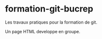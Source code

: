 # formation-git-bucrep

Les travaux pratiques pour la formation de git.

Un page HTML developpe en groupe.
